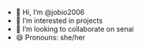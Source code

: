 - 👋 Hi, I’m @jobio2006
- 👀 I’m interested in projects
- 💞️ I’m looking to collaborate on senai
- 😄 Pronouns: she/her

<!---
jobio2006/jobio2006 is a ✨ special ✨ repository because its `README.md` (this file) appears on your GitHub profile.
You can click the Preview link to take a look at your changes.
--->

